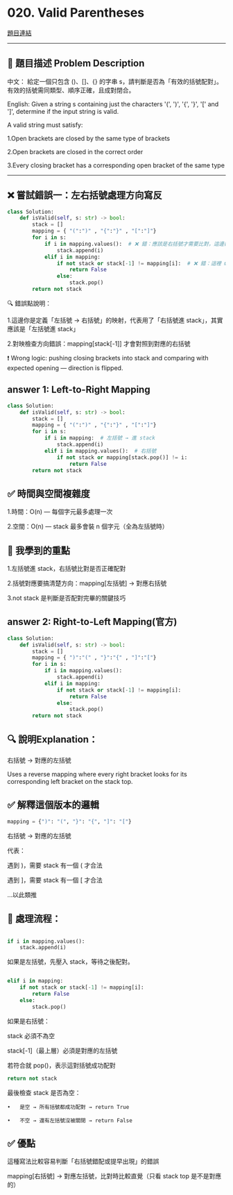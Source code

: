 # 020. Valid Parentheses

[題目連結](https://leetcode.com/problems/valid-parentheses/)

---

## 🧩 題目描述 Problem Description

中文：
給定一個只包含 ()、[]、{} 的字串 s，請判斷是否為「有效的括號配對」。
有效的括號需同類型、順序正確，且成對閉合。

English:
Given a string s containing just the characters '(', ')', '{', '}', '[' and ']',
determine if the input string is valid.

A valid string must satisfy:

1.Open brackets are closed by the same type of brackets

2.Open brackets are closed in the correct order

3.Every closing bracket has a corresponding open bracket of the same type

---

## ❌ 嘗試錯誤一：左右括號處理方向寫反

```python
class Solution:
    def isValid(self, s: str) -> bool:
        stack = []
        mapping = { "(":")" , "{":"}" , "[":"]"}
        for i in s:
            if i in mapping.values():  # ❌ 錯：應該是右括號才需要比對，這邊卻加進 stack
                stack.append(i)
            elif i in mapping:
                if not stack or stack[-1] != mapping[i]:  # ❌ 錯：這裡 mapping[i] 是右括號，但stack 放的是右括號
                    return False
                else:
                    stack.pop()
        return not stack
```
🔍 錯誤點說明：

1.這邊你是定義「左括號 → 右括號」的映射，代表用了「右括號進 stack」，其實應該是「左括號進 stack」

2.對映檢查方向錯誤：mapping[stack[-1]] 才會對照到對應的右括號

❗ Wrong logic: pushing closing brackets into stack and comparing with expected opening — direction is flipped.

##  answer 1: Left-to-Right Mapping

```python 
class Solution:
    def isValid(self, s: str) -> bool:
        stack = []
        mapping = { "(":")" , "{":"}" , "[":"]"}
        for i in s:
            if i in mapping:  # 左括號 → 進 stack
                stack.append(i)
            elif i in mapping.values():  # 右括號
                if not stack or mapping[stack.pop()] != i:
                    return False
        return not stack
```

## ✅ 時間與空間複雜度

1.時間：O(n) — 每個字元最多處理一次

2.空間：O(n) — stack 最多會裝 n 個字元（全為左括號時）

## 🧠 我學到的重點

1.左括號進 stack，右括號比對是否正確配對

2.括號對應要搞清楚方向：mapping[左括號] → 對應右括號

3.not stack 是判斷是否配對完畢的關鍵技巧

## answer 2: Right-to-Left Mapping(官方)

```python
class Solution:
    def isValid(self, s: str) -> bool:
        stack = []
        mapping = { ")":"(" , "}":"{" , "]":"["}
        for i in s:
            if i in mapping.values():
                stack.append(i)
            elif i in mapping:
                if not stack or stack[-1] != mapping[i]:
                    return False
                else:
                    stack.pop()
        return not stack
```

## 🔍 說明Explanation：

右括號 → 對應的左括號

Uses a reverse mapping where every right bracket looks for its corresponding left bracket on the stack top.

## ✅ 解釋這個版本的邏輯

```python
mapping = {")": "(", "}": "{", "]": "["}
```

右括號 → 對應的左括號

代表：

遇到 )，需要 stack 有一個 ( 才合法

遇到 ]，需要 stack 有一個 [ 才合法

…以此類推

## 🔄 處理流程：
```python

if i in mapping.values():
    stack.append(i)
```
如果是左括號，先壓入 stack，等待之後配對。

```python

elif i in mapping:
    if not stack or stack[-1] != mapping[i]:
        return False
    else:
        stack.pop()
```

如果是右括號：

stack 必須不為空

stack[-1]（最上層）必須是對應的左括號

若符合就 pop()，表示這對括號成功配對

```python
return not stack
```

最後檢查 stack 是否為空：

	•	是空 → 所有括號都成功配對 → return True

	•	不空 → 還有左括號沒被關閉 → return False


## ✅ 優點
這種寫法比較容易判斷「右括號錯配或提早出現」的錯誤

mapping[右括號] → 對應左括號，比對時比較直覺（只看 stack top 是不是對應的）

